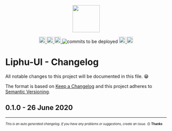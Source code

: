 <p align="center"><a href="https://github.com/LiphuCL/liphu-ui"><img width="85px"
src="https://avatars3.githubusercontent.com/u/44595172?s=400&u=e713dde8a32c8b9f4da44c218962a1bc26ea746c&v=4" /></a>
</p>

<p align="center">
<a href="https://travis-ci.com/LiphuCL/liphu-ui">
<img src="https://img.shields.io/travis/com/LiphuCL/liphu-ui/dev.svg?&style=flat&colorB=16CD97" alt="build status"
height="20">
</a>
<a
href="https://www.codacy.com/app/Hwigaro/liphu-ui?utm_source=github.com&utm_medium=referral&utm_content=LiphuCL/liphu-ui&utm_campaign=Badge_Coverage">
<img src="https://img.shields.io/codacy/coverage/a13ec967eb10467f8b48b7b20fea3a08/dev.svg?color=%23673ab7"
alt="codacy coverage" height="20">
</a>
<a href="https://github.com/LiphuCL/liphu-ui/issues">
<img src="https://img.shields.io/github/issues/LiphuCL/liphu-ui.svg?&style=flat&colorB=fabe46" alt="issues open"
height="20">
</a>
<img src="https://img.shields.io/badge/commits%20to%20be%20deployed-1-3b79db.svg"
alt="commits to be deployed">
<a href="https://www.npmjs.com/package/@liphu/liphu-ui">
<img src="https://img.shields.io/npm/v/@liphu/liphu-ui.svg?colorB=3b79db" alt="npm version" height="20">
</a>
<a href="https://opensource.org/licenses/MIT">
<img src="https://img.shields.io/badge/license-MIT-3f51b5.svg" alt="license" height="20">
</a>
</p>

# Liphu-UI - Changelog

All notable changes to this project will be documented in this file. :grin:

The format is based on [Keep a Changelog](http://keepachangelog.com/en/1.0.0/)
and this project adheres to [Semantic Versioning](http://semver.org/spec/v2.0.0.html).

## 0.1.0 - 26 June 2020

---
<sub><sup>*This is an auto generated changelog. If you have any problems or suggestions, create an issue.* :blush:
**Thanks** </sub></sup>